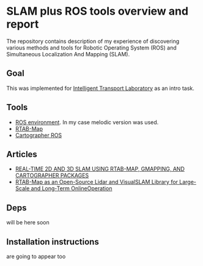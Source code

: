 # SLAM plus ROS tools overview and report

The repository contains description of my experience of discovering various methods and tools for
Robotic Operating System (ROS) and Simultaneous Localization And Mapping (SLAM).

## Goal

This was implemented for [Intelligent Transport Laboratory](https://cogmodel.mipt.ru/itl) as an intro task.

## Tools

* [ROS environment](http://wiki.ros.org/Distributions). In my case melodic version was used.
* [RTAB-Map](http://introlab.github.io/rtabmap/)
* [Cartographer ROS](https://google-cartographer-ros.readthedocs.io/en/latest/)

## Articles
* [REAL-TIME 2D AND 3D SLAM USING RTAB-MAP, GMAPPING, AND CARTOGRAPHER PACKAGES](https://www.researchgate.net/publication/326986124_REAL-TIME_2D_AND_3D_SLAM_USING_RTAB-MAP_GMAPPING_AND_CARTOGRAPHER_PACKAGES)
* [RTAB-Map as an Open-Source Lidar and VisualSLAM Library for Large-Scale and Long-Term OnlineOperation](https://introlab.3it.usherbrooke.ca/mediawiki-introlab/images/7/7a/Labbe18JFR_preprint.pdf)

## Deps

will be here soon

## Installation instructions

are going to appear too
